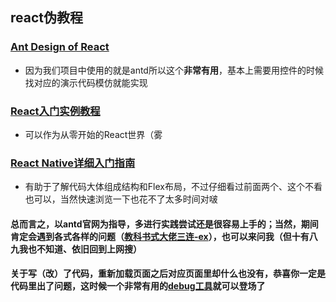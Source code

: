 ## react伪教程 
### [Ant Design of React](https://ant.design/docs/react/introduce-cn)
- 因为我们项目中使用的就是antd所以这个**非常有用**，基本上需要用控件的时候找对应的演示代码模仿就能实现 
### [React入门实例教程](http://www.ruanyifeng.com/blog/2015/03/react.html)
- 可以作为从零开始的React世界（雾 
### [React Native详细入门指南](https://www.jianshu.com/p/fa0874be0827)
- 有助于了解代码大体组成结构和Flex布局，不过仔细看过前面两个、这个不看也可以，当然快速浏览一下也花不了太多时间对啵 
#### 总而言之，以antd官网为指导，多进行实践尝试还是很容易上手的；当然，期间肯定会遇到各式各样的问题（[教科书式大佬三连-ex](https://imgsa.baidu.com/forum/w%3D580/sign=cb152062f6039245a1b5e107b795a4a8/c3a110fab2fb431665f9acd52aa446230bf7d38d.jpg)），也可以来问我（但十有八九我也不知道、依旧回到上网搜）
#### 关于写（改）了代码，重新加载页面之后对应页面里却什么也没有，恭喜你一定是代码里出了问题，这时候一个非常有用的[debug工具](https://www.baidu.com/)就可以登场了
